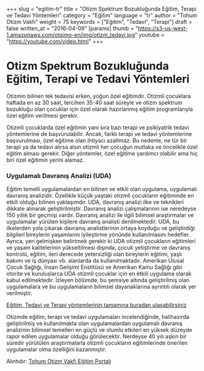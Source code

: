 +++
slug = "egitim-tr"
title = "Otizm Spektrum Bozukluğunda Eğitim, Terapi ve Tedavi Yöntemleri"
category = "Eğitim"
language = "tr"
author = "Tohum Otizm Vakfı"
weight = 75
keywords = ["Eğitim", "Tedavi", "Terapi"]
draft = false
written_at = "2016-04-09"
[params]
thumb = "https://s3-us-west-1.amazonaws.com/otsimo-en/img/otizm_tedavi.jpg"
youtube = "https://youtube.com/video.html"
+++
# Otizm Spektrum Bozukluğunda Eğitim, Terapi ve Tedavi Yöntemleri

Otizmin bilinen tek tedavisi erken, yoğun özel eğitimdir. Otizmli çocuklara haftada en az 30 saat, tercihen 35-40 saat süreyle ve otizm spektrum bozukluğu olan çocuklar için özel olarak hazırlanmış eğitim programlarıyla özel eğitim verilmesi gerekir.

Otizmli çocuklarda özel eğitimin yanı sıra bazı terapi ve psikiyatrik tedavi yöntemlerine de başvurulabilir. Ancak, farklı terapi ve tedavi yöntemlerine başvurulması, özel eğitime olan ihtiyacı azaltmaz. Bu nedenle, ne tür bir terapi ya da tedavi alırsa alsın otizmli her çocuğun mutlaka ve öncelikle özel eğitim alması gerekir. Diğer yöntemler, özel eğitime yardımcı olabilir ama hiç biri özel eğitimin yerini alamaz.

### Uygulamalı Davranış Analizi (UDA)

Eğitim temelli uygulamalardan en bilinen ve etkili olan uygulama, uygulamalı davranış analizidir. Özellikle küçük yaştaki otizmli çocukların eğitiminde en etkili olduğu bilinen yaklaşımdır. UDA, davranış analizi ilke ve teknikleri dikkate alınarak geliştirilmiştir. Davranış analizi çalışmalarının ise neredeyse 150 yıllık bir geçmişi vardır. Davranış analizi ile ilgili bilimsel araştırmalar ve uygulamalar yürüten kişilere davranış analisti denilmektedir. UDA, bu ilkelerden yola çıkarak davranış analistlerinin ortaya koyduğu ve geliştirdiği bilgileri bireylerin yaşamlarını iyileştirme yönünde kullanılmasını hedefler. Ayrıca, yeri gelmişken belirtmek gerekir ki UDA otizmli çocukların eğitimleri ve yaşam kalitelerinin yükseltilmesi dışında, çocuk yetiştirme ve davranış kontrolü, eğitim, ileri derecede yetersizliği olan bireylerin eğitimi, yaşlı bakımı ve iş dünyası vb. alanlarda da kullanılmaktadır. Amerikan Ulusal Çocuk Sağlığı, İnsan Gelişimi Enstitüsü ve Amerikan Kamu Sağlığı gibi otorite ve kuruluşlarca UDA otizmli çocuklar için en etkili uygulama olarak kabul edilmektedir. İzleyen bölümde, bu şemsiye altında geliştirilmiş olan uygulamalara ve bu uygulamaların bilimsel dayanaklarına ayrıntılı olarak yer verilmiştir.

[Eğitim, Tedavi ve Terapi yöntemlerinin tamamına buradan ulaşabilirsiniz](http://www.tohumotizmportali.org/icerik/otizmi-anlamak/otizmde-egitim-ve-terapi-yontemleri/otizme-yonelik-egitim-terapi-ve-tedavi-yontemleri)

Otizmde eğitim, terapi ve tedavi uygulamaları incelendiğinde, halihazırda geliştirilmiş ve kullanılmakta olan uygulamalardan uygulamalı davranış analizinin bilimsel temelleri en güçlü ve olumlu etkileri en yüksek düzeyde rapor edilen uygulamalar olduğu görülecektir. Nerdeyse 40 yılı aşkın bir süredir yürütülen araştırmalarla otizmli çocukların eğitimlerinde önerilen uygulamalar olma özelliğini kazanmıştır.

Alıntıdır: [Tohum Otizm Vakfı Eğitim Portalı](http://www.tohumotizmportali.org/icerik/otizmi-anlamak/otizmde-egitim-ve-terapi-yontemleri)
